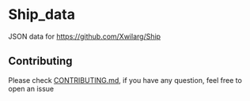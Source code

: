 # Ship_data
JSON data for https://github.com/Xwilarg/Ship

## Contributing
Please check [CONTRIBUTING.md](CONTRIBUTING.md), if you have any question, feel free to open an issue
